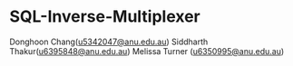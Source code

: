 # SQL-Inverse-Multiplexer

Donghoon Chang(u5342047@anu.edu.au)
Siddharth Thakur(u6395848@anu.edu.au)
Melissa Turner (u6350995@anu.edu.au)
